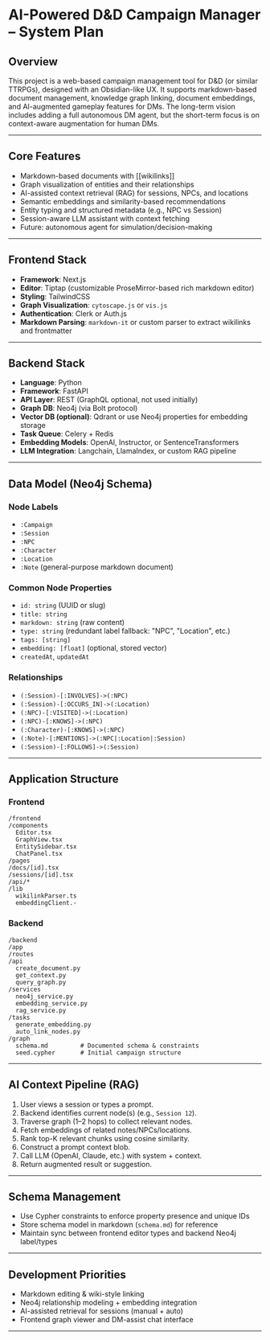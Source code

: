 # AI-Powered D&D Campaign Manager – System Plan

## Overview

This project is a web-based campaign management tool for D&D (or similar TTRPGs), designed with an Obsidian-like UX. It supports markdown-based document management, knowledge graph linking, document embeddings, and AI-augmented gameplay features for DMs. The long-term vision includes adding a full autonomous DM agent, but the short-term focus is on context-aware augmentation for human DMs.

---

## Core Features

- Markdown-based documents with [[wikilinks]]
- Graph visualization of entities and their relationships
- AI-assisted context retrieval (RAG) for sessions, NPCs, and locations
- Semantic embeddings and similarity-based recommendations
- Entity typing and structured metadata (e.g., NPC vs Session)
- Session-aware LLM assistant with context fetching
- Future: autonomous agent for simulation/decision-making

---

## Frontend Stack

- **Framework**: Next.js
- **Editor**: Tiptap (customizable ProseMirror-based rich markdown editor)
- **Styling**: TailwindCSS
- **Graph Visualization**: `cytoscape.js` or `vis.js`
- **Authentication**: Clerk or Auth.js
- **Markdown Parsing**: `markdown-it` or custom parser to extract wikilinks and frontmatter

---

## Backend Stack

- **Language**: Python
- **Framework**: FastAPI
- **API Layer**: REST (GraphQL optional, not used initially)
- **Graph DB**: Neo4j (via Bolt protocol)
- **Vector DB (optional)**: Qdrant or use Neo4j properties for embedding storage
- **Task Queue**: Celery + Redis
- **Embedding Models**: OpenAI, Instructor, or SentenceTransformers
- **LLM Integration**: Langchain, LlamaIndex, or custom RAG pipeline

---

## Data Model (Neo4j Schema)

### Node Labels
- `:Campaign`
- `:Session`
- `:NPC`
- `:Character`
- `:Location`
- `:Note` (general-purpose markdown document)

### Common Node Properties
- `id: string` (UUID or slug)
- `title: string`
- `markdown: string` (raw content)
- `type: string` (redundant label fallback: "NPC", "Location", etc.)
- `tags: [string]`
- `embedding: [float]` (optional, stored vector)
- `createdAt`, `updatedAt`

### Relationships
- `(:Session)-[:INVOLVES]->(:NPC)`
- `(:Session)-[:OCCURS_IN]->(:Location)`
- `(:NPC)-[:VISITED]->(:Location)`
- `(:NPC)-[:KNOWS]->(:NPC)`
- `(:Character)-[:KNOWS]->(:NPC)`
- `(:Note)-[:MENTIONS]->(:NPC|:Location|:Session)`
- `(:Session)-[:FOLLOWS]->(:Session)`

---

## Application Structure

### Frontend

```
/frontend
/components
  Editor.tsx
  GraphView.tsx
  EntitySidebar.tsx
  ChatPanel.tsx
/pages
/docs/[id].tsx
/sessions/[id].tsx
/api/*
/lib
  wikilinkParser.ts
  embeddingClient.- 
```

### Backend

```
/backend
/app
/routes
/api
  create_document.py
  get_context.py
  query_graph.py
/services
  neo4j_service.py
  embedding_service.py
  rag_service.py
/tasks
  generate_embedding.py
  auto_link_nodes.py
/graph
  schema.md         # Documented schema & constraints
  seed.cypher       # Initial campaign structure
```

---

## AI Context Pipeline (RAG)

1. User views a session or types a prompt.
2. Backend identifies current node(s) (e.g., `Session 12`).
3. Traverse graph (1–2 hops) to collect relevant nodes.
4. Fetch embeddings of related notes/NPCs/locations.
5. Rank top-K relevant chunks using cosine similarity.
6. Construct a prompt context blob.
7. Call LLM (OpenAI, Claude, etc.) with system + context.
8. Return augmented result or suggestion.

---

## Schema Management

- Use Cypher constraints to enforce property presence and unique IDs
- Store schema model in markdown (`schema.md`) for reference
- Maintain sync between frontend editor types and backend Neo4j label/types

---

## Development Priorities

- Markdown editing & wiki-style linking
- Neo4j relationship modeling + embedding integration
- AI-assisted retrieval for sessions (manual + auto)
- Frontend graph viewer and DM-assist chat interface

---
